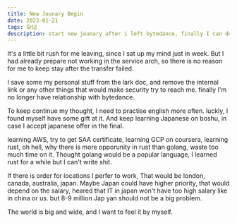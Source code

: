 ```yaml
---
title: New Jounary Begin
date: 2023-01-21
tags: 杂记
description: start new jounary after i left bytedance, finally I can do something I want
---
```


It's a little bit rush for me leaving, since I sat up my mind just in week. But I had already prepare not working in the service arch, so there is no reason for me to keep stay after the transfer failed.

I save some my personal stuff from the lark doc, and remove the internal link or any other things that would make security try to reach me. finally I'm no longer have relationship with bytedance.

To keep continue my thought, I need to practise english more often. luckly, I found myself have some gift at it. And keep learning Japanese on boshu, in case I accept japanese offer in the final.

learning AWS, try to get SAA certificate, learning GCP on coursera, learning rust, oh hell, why there is more opporunity in rust than golang, waste too much time on it. Thought golang would be a popular language, I learned rust for a while but I can't write shit.

If there is order for locations I perfer to work, That would be london, canada, australia, japan. Maybe Japan could have higher priority, that would depend on the salary, heared that IT in japan won't have too high salary like in china or us. but 8-9 million Jap yan should not be a big problem.

The world is big and wide, and I want to feel it by myself. 